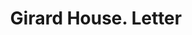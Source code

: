---
doi: 10.7916/D8Z339VT
date_other: '1880'
date_other_textual: 1880-1889
form: correspondence
genre:
- Letters (correspondence)
name:
- Girard House
object_in_context_url: https://biggert.cul.columbia.edu/items/view/ave_biggert_01404
subject_hierarchical_geographic:
- Philadelphia, Pennsylvania, United States
subject_name:
- Girard House
title: Girard House. Letter
sort_title: Girard House. Letter
call_number: ave_biggert_01404
coordinates:
- 40.00944444444445,-75.13333333333334
pid: ave_biggert_01404
identifiers: ave_biggert_01404
permalink: /biggert/ave_biggert_01404/
layout: iiif-image-page
---
